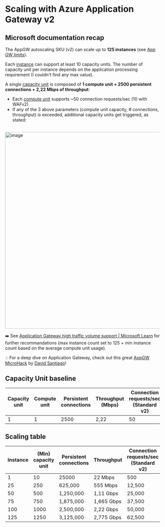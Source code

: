 # Scaling with Azure Application Gateway v2

## Microsoft documentation recap

The AppGW autoscaling SKU (v2) can scale up to **125 instances** (see [App GW limits](https://learn.microsoft.com/en-us/azure/azure-resource-manager/management/azure-subscription-service-limits#application-gateway-limits)).

Each [instance](https://learn.microsoft.com/en-us/azure/application-gateway/understanding-pricing#instance-count) can support at least 10 capacity units. The number of capacity unit per instance depends on the application processing requirement (I couldn't find any max value).

A single [capacity unit](https://learn.microsoft.com/en-us/azure/application-gateway/understanding-pricing#capacity-unit) is composed of **1 compute unit + 2500 persistent connections + 2,22 Mbps of throughput**:

- Each [compute unit](https://learn.microsoft.com/en-us/azure/application-gateway/understanding-pricing#compute-unit) supports ~50 connection requests/sec (10 with WAFv2)
- If any of the 3 above parameters (compute unit capacity, # connections, throughput) is exceeded, additional capacity units get triggered, as stated: 

&emsp;<img width="639" alt="image" src="https://user-images.githubusercontent.com/110976272/217456836-0f1849e5-e82c-4ca1-b1d8-6084f847c13a.png">

:arrow_right: See [Application Gateway high traffic volume support | Microsoft Learn](https://learn.microsoft.com/en-us/azure/application-gateway/high-traffic-support#scaling-for-application-gateway-v1-sku-standardwaf-sku) for further recommandations (max instance count set to 125 + min instance count based on the average compute unit usage).

💡 For a deep dive on Application Gateway, check out this great [AppGW MicroHack](https://github.com/dawlysd/azure-application-gateway-microhack) by [David Santiago](https://github.com/dawlysd)!
##
## Capacity Unit baseline

| Capacity unit | Compute unit | Persistent connections | Throughput (Mbps) | Connection requests/sec (Standard v2) | Connection request/sec (WAF v2) |
|---|---|---|---|---|---|
| 1 | 1 | 2500 | 2,22 | 50 | 10|

## Scaling table

| Instance | (Min) capacity unit | Persistent connections | Throughput | Connection requests/sec (Standard v2) | Connection request/sec (WAF v2) |
|---|---|---|---|---|---|
| 1 | 10 | 25000 | 22 Mbps | 500 | 100 |
| 25 | 250 | 625,000 | 555 Mbps | 12,500 | 2,500 |
| 50 | 500 | 1,250,000 | 1,11 Gbps | 25,000 | 5,000 |
| 75 | 750 | 1,875,000 | 1,665 Gbps | 37,500 | 7,500 |
| 100 | 1000 | 2,500,000 | 2,22 Gbps | 50,000 | 10,000 |
| 125 | 1250 | 3,125,000 | 2,775 Gbps | 62,500 |12,500 |
